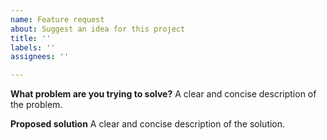 ```yaml
---
name: Feature request
about: Suggest an idea for this project
title: ''
labels: ''
assignees: ''

---
```


**What problem are you trying to solve?**
A clear and concise description of the problem.

**Proposed solution**
A clear and concise description of the solution.

